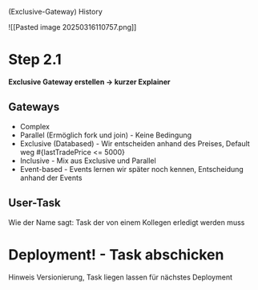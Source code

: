 (Exclusive-Gateway)
History


![[Pasted image 20250316110757.png]]

# Step 2.1

**Exclusive Gateway erstellen -> kurzer Explainer** 
## Gateways

* Complex
* Parallel (Ermöglich fork und join) - Keine Bedingung
* Exclusive (Databased) - Wir entscheiden anhand des Preises, Default weg #{lastTradePrice <= 5000}
* Inclusive - Mix aus Exclusive und Parallel
* Event-based - Events lernen wir später noch kennen, Entscheidung anhand der Events

## User-Task

Wie der Name sagt: Task der von einem Kollegen erledigt werden muss

# Deployment! - Task abschicken

Hinweis Versionierung, Task liegen lassen für nächstes Deployment

